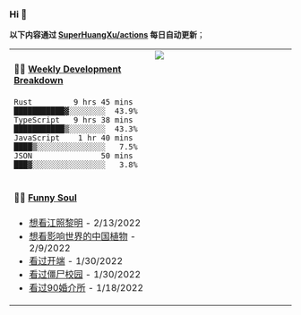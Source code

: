 
### Hi 👋

**以下内容通过 <a href="https://github.com/SuperHuangXu/SuperHuangXu/actions" target="_blank">SuperHuangXu/actions</a> 每日自动更新**；

<table width="800px">
<tr>
<td valign="top" width="50%">

#### 🏊‍♂️ <a href="https://gist.github.com/SuperHuangXu/d3e32e70ad1d22b5a3c5e8fc3c67dcc5" target="_blank">Weekly Development Breakdown</a>

```text
Rust         9 hrs 45 mins  ███████████▓░░░░░░░░  43.9%
TypeScript   9 hrs 38 mins  ███████████▒░░░░░░░░  43.3%
JavaScript    1 hr 40 mins  ████▒░░░░░░░░░░░░░░░   7.5%
JSON               50 mins  ███▓░░░░░░░░░░░░░░░░   3.8%
```

</td>
<td valign="top" width="50%">
<a href="https://github.com/SuperHuangXu">
  <img align="center" src="https://github-readme-stats.vercel.app/api/top-langs/?username=SuperHuangXu&layout=compact&theme=radical" />
</a>
</td>
</tr>
<tr>
<td valign="top" width="50%">

#### 🤾‍♂️ <a href="https://www.douban.com/people/135404786/" target="_blank">Funny Soul</a>

* <a href='http://movie.douban.com/subject/35390637/' target='_blank'>想看江照黎明</a> - 2/13/2022
* <a href='http://movie.douban.com/subject/27021260/' target='_blank'>想看影响世界的中国植物</a> - 2/9/2022
* <a href='http://movie.douban.com/subject/35332289/' target='_blank'>看过开端</a> - 1/30/2022
* <a href='http://movie.douban.com/subject/35030325/' target='_blank'>看过僵尸校园</a> - 1/30/2022
* <a href='http://movie.douban.com/subject/35518737/' target='_blank'>看过90婚介所</a> - 1/18/2022

</td>
</tr>
</table>
